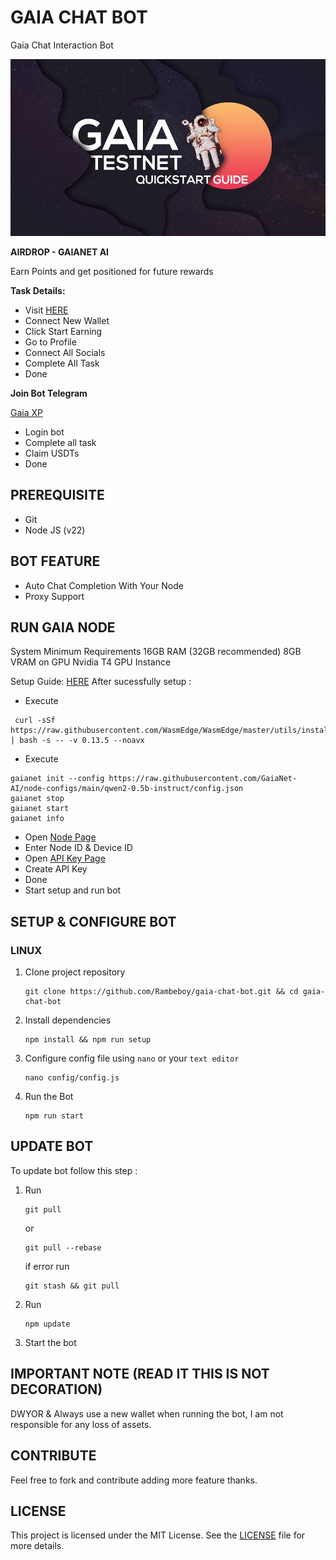 # GAIA CHAT BOT

Gaia Chat Interaction Bot

![logo](assets/img1.jpeg)

**AIRDROP - GAIANET AI**

Earn Points and get positioned for future rewards

**Task Details:**

- Visit [HERE](https://gaianet.ai/)
- Connect New Wallet
- Click Start Earning
- Go to Profile
- Connect All Socials
- Complete All Task
- Done 

**Join Bot Telegram**

[Gaia XP](https://t.me/gaianet_ai_bot/)

- Login bot
- Complete all task
- Claim USDTs
- Done

## PREREQUISITE

- Git
- Node JS (v22)

## BOT FEATURE

- Auto Chat Completion With Your Node
- Proxy Support

## RUN GAIA NODE

System Minimum Requirements
16GB RAM (32GB recommended)
8GB VRAM on GPU
Nvidia T4 GPU Instance

Setup Guide: [HERE](https://docs.gaianet.ai/getting-started/quick-start/?_gl=1*1nj7df9*_ga*MjAxMzM4ODY2OS4xNzM3MDg0MDM1*_ga_V3W2HJ72V0*MTczNzA4NDAzNC4xLjEuMTczNzA4NDU5OC4wLjAuMA)
After sucessfully setup :
- Execute
```
 curl -sSf https://raw.githubusercontent.com/WasmEdge/WasmEdge/master/utils/install_v2.sh | bash -s -- -v 0.13.5 --noavx
```
- Execute 
```
gaianet init --config https://raw.githubusercontent.com/GaiaNet-AI/node-configs/main/qwen2-0.5b-instruct/config.json
gaianet stop
gaianet start
gaianet info
```
- Open [Node Page](https://www.gaianet.ai/setting/nodes)
- Enter Node ID & Device ID
- Open [API Key Page](https://www.gaianet.ai/setting/gaia-api-keys)
- Create API Key
- Done
- Start setup and run bot

## SETUP & CONFIGURE BOT

### LINUX
1. Clone project repository
   ```
   git clone https://github.com/Rambeboy/gaia-chat-bot.git && cd gaia-chat-bot
   ```
2. Install dependencies
   ```
   npm install && npm run setup
   ```
3. Configure config file using `nano` or your `text editor`
   ```
   nano config/config.js
   ```
4. Run the Bot
   ```
   npm run start
   ```
   
## UPDATE BOT

To update bot follow this step :
1. Run
   ```
   git pull
   ```
   or
   ```
   git pull --rebase
   ```
   if error run
   ```
   git stash && git pull
   ```
2. Run
   ```
   npm update
   ```
2. Start the bot


## IMPORTANT NOTE (READ IT THIS IS NOT DECORATION)

DWYOR & Always use a new wallet when running the bot, I am not responsible for any loss of assets.


## CONTRIBUTE

Feel free to fork and contribute adding more feature thanks.

## LICENSE

This project is licensed under the MIT License. See the [LICENSE](LICENSE) file for more details.

